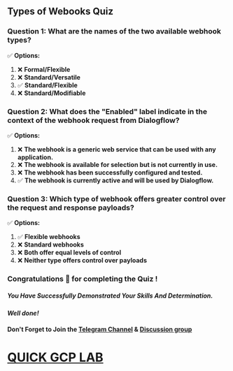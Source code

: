 ## Types of Webooks Quiz

### Question 1: What are the names of the two available webhook types?

✅ **Options:**
1. ❌ **Formal/Flexible**  
2. ❌ **Standard/Versatile**  
3. ✅ **Standard/Flexible**  
4. ❌ **Standard/Modifiable**

### Question 2: What does the "Enabled" label indicate in the context of the webhook request from Dialogflow?

✅ **Options:**
1. ❌ **The webhook is a generic web service that can be used with any application.**  
2. ❌ **The webhook is available for selection but is not currently in use.**  
3. ❌ **The webhook has been successfully configured and tested.**  
4. ✅ **The webhook is currently active and will be used by Dialogflow.**

### Question 3: Which type of webhook offers greater control over the request and response payloads?

✅ **Options:**
1. ✅ **Flexible webhooks**  
2. ❌ **Standard webhooks**  
3. ❌ **Both offer equal levels of control**  
4. ❌ **Neither type offers control over payloads**


### Congratulations 🎉 for completing the Quiz !

##### *You Have Successfully Demonstrated Your Skills And Determination.*

#### *Well done!*

#### Don't Forget to Join the [Telegram Channel](https://t.me/quickgcplab) & [Discussion group](https://t.me/quickgcplabchats)

# [QUICK GCP LAB](https://www.youtube.com/@quickgcplab)